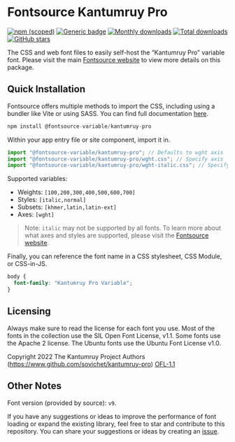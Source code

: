 # Fontsource Kantumruy Pro

[![npm (scoped)](https://img.shields.io/npm/v/@fontsource-variable/kantumruy-pro?color=brightgreen)](https://www.npmjs.com/package/@fontsource-variable/kantumruy-pro) [![Generic badge](https://img.shields.io/badge/fontsource-passing-brightgreen)](https://github.com/fontsource/fontsource) [![Monthly downloads](https://badgen.net/npm/dm/@fontsource-variable/kantumruy-pro)](https://github.com/fontsource/fontsource) [![Total downloads](https://badgen.net/npm/dt/@fontsource-variable/kantumruy-pro)](https://github.com/fontsource/fontsource) [![GitHub stars](https://img.shields.io/github/stars/fontsource/fontsource.svg?style=social&label=Star)](https://github.com/fontsource/fontsource/stargazers)

The CSS and web font files to easily self-host the “Kantumruy Pro” variable font. Please visit the main [Fontsource website](https://fontsource.org/fonts/kantumruy-pro) to view more details on this package.

## Quick Installation

Fontsource offers multiple methods to import the CSS, including using a bundler like Vite or using SASS. You can find full documentation [here](https://fontsource.org/docs/getting-started/introduction).

```javascript
npm install @fontsource-variable/kantumruy-pro
```

Within your app entry file or site component, import it in.

```javascript
import "@fontsource-variable/kantumruy-pro"; // Defaults to wght axis
import "@fontsource-variable/kantumruy-pro/wght.css"; // Specify axis
import "@fontsource-variable/kantumruy-pro/wght-italic.css"; // Specify axis and style
```

Supported variables:
- Weights: `[100,200,300,400,500,600,700]`
- Styles: `[italic,normal]`
- Subsets: `[khmer,latin,latin-ext]`
- Axes: `[wght]`

> Note: `italic` may not be supported by all fonts. To learn more about what axes and styles are supported, please visit the [Fontsource website](https://fontsource.org/fonts/kantumruy-pro).

Finally, you can reference the font name in a CSS stylesheet, CSS Module, or CSS-in-JS.

```css
body {
  font-family: "Kantumruy Pro Variable";
}
```

## Licensing
Always make sure to read the license for each font you use. Most of the fonts in the collection use the SIL Open Font License, v1.1. Some fonts use the Apache 2 license. The Ubuntu fonts use the Ubuntu Font License v1.0.

Copyright 2022 The Kantumruy Project Authors (https://www.github.com/sovichet/kantumruy-pro)
[OFL-1.1](https://openfontlicense.org)

## Other Notes
Font version (provided by source): `v9`.

If you have any suggestions or ideas to improve the performance of font loading or expand the existing library, feel free to star and contribute to this repository. You can share your suggestions or ideas by creating an [issue](https://github.com/fontsource/fontsource/issues).